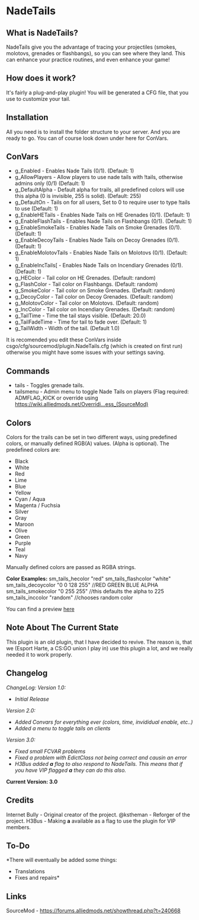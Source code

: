 # NadeTails
## What is NadeTails?

NadeTails give you the advantage of tracing your projectiles (smokes, molotovs, grenades or flashbangs), so you can see where they land. This can enhance your practice routines, and even enhance your game!

## How does it work?

It's fairly a plug-and-play plugin! You will be generated a CFG file, that you use to customize your tail.

## Installation

All you need is to install the folder structure to your server. And you are ready to go. You can of course look down under here for ConVars.

## ConVars

* g_Enabled - Enables Nade Tails (0/1). (Default: 1)
* g_AllowPlayers - Allow players to use nade tails with !tails, otherwise admins only (0/1) (Default: 1)
* g_DefaultAlpha - Default alpha for trails, all predefined colors will use this alpha (0 is invisible, 255 is solid). (Default: 255)
* g_DefaultOn - Tails on for all users, Set to 0 to require user to type !tails to use (Default: 1)
* g_EnableHETails - Enables Nade Tails on HE Grenades (0/1). (Default: 1)
* g_EnableFlashTails - Enables Nade Tails on Flashbangs (0/1). (Default: 1)
* g_EnableSmokeTails - Enables Nade Tails on Smoke Grenades (0/1). (Default: 1)
* g_EnableDecoyTails - Enables Nade Tails on Decoy Grenades (0/1). (Default: 1)
* g_EnableMolotovTails - Enables Nade Tails on Molotovs (0/1). (Default: 1)
* g_EnableIncTails[ - Enables Nade Tails on Incendiary Grenades (0/1). (Default: 1)
* g_HEColor - Tail color on HE Grenades. (Default: random)
* g_FlashColor - Tail color on Flashbangs. (Default: random)
* g_SmokeColor - Tail color on Smoke Grenades. (Default: random)
* g_DecoyColor - Tail color on Decoy Grenades. (Default: random)
* g_MolotovColor - Tail color on Molotovs. (Default: random)
* g_IncColor - Tail color on Incendiary Grenades. (Default: random)
* g_TailTime - Time the tail stays visible. (Default: 20.0)
* g_TailFadeTime - Time for tail to fade over. (Default: 1)
* g_TailWidth - Width of the tail. (Default 1.0)

It is recomended you edit these ConVars inside csgo/cfg/sourcemod/plugin.NadeTails.cfg (which is created on first run) otherwise you might have some issues with your settings saving.

## Commands

* tails - Toggles grenade tails.
* tailsmenu - Admin menu to toggle Nade Tails on players (Flag required: ADMFLAG_KICK or override using https://wiki.alliedmods.net/Overridi...ess_(SourceMod)

## Colors

Colors for the trails can be set in two different ways, using predefined colors, or manually defined RGB(A) values. (Alpha is optional).
The predefined colors are:

* Black
* White
* Red
* Lime
* Blue
* Yellow
* Cyan / Aqua
* Magenta / Fuchsia
* Silver
* Gray
* Maroon
* Olive
* Green
* Purple
* Teal
* Navy

Manually defined colors are passed as RGBA strings.

**Color Examples:**
sm_tails_hecolor "red"
sm_tails_flashcolor "white"
sm_tails_decoycolor "0 0 128 255" //RED GREEN BLUE ALPHA
sm_tails_smokecolor "0 255 255" //this defaults the alpha to 225
sm_tails_inccolor "random" //chooses random color

You can find a preview [here](https://i.imgur.com/MJXEcna.png)

## Note About The Current State

This plugin is an old plugin, that I have decided to revive. The reason is, that we (Esport Harte, a CS:GO union I play in) use this plugin a lot, and we really needed it to work properly.

## Changelog

*ChangeLog:
Version 1.0:*
* *Initial Release*

*Version 2.0:*
* *Added Convars for everything ever (colors, time, invididual enable, etc..)*
* *Added a menu to toggle tails on clients*

*Version 3.0:*
* *Fixed small FCVAR problems*
* *Fixed a problem with EdictClass not being correct and causin an error*
* *H3Bus added **a** flag to also respond to NadeTails. This means that if you have VIP flagged **a** they can do this also.*

**Current Version: 3.0**

## Credits

Internet Bully - Original creator of the project.
@kstheman - Reforger of the project.
H3Bus - Making **a** available as a flag to use the plugin for VIP members.


## To-Do

*There will eventually be added some things:

* Translations
* Fixes and repairs*

## Links

SourceMod - https://forums.alliedmods.net/showthread.php?t=240668

